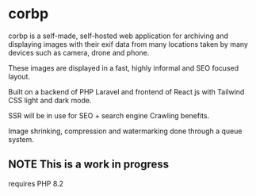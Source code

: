 # corbp

corbp is a self-made, self-hosted web application for archiving and displaying images with their exif data from many
locations taken by many devices such as camera, drone and phone.

These images are displayed in a fast, highly informal and SEO focused layout.

Built on a backend of PHP Laravel and frontend of React js with Tailwind CSS light and dark mode.

SSR will be in use for SEO + search engine Crawling benefits.

Image shrinking, compression and watermarking done through a queue system.

## NOTE This is a work in progress
requires PHP 8.2
